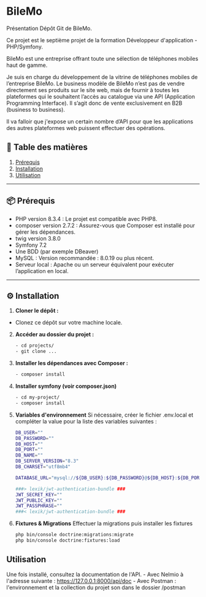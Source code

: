 # BileMo

Présentation
Dépôt Git de BileMo.

Ce projet est le septième projet de la formation Développeur d'application - PHP/Symfony.

BileMo est une entreprise offrant toute une sélection de téléphones mobiles haut de gamme.

Je suis en charge du développement de la vitrine de téléphones mobiles de l’entreprise BileMo. Le business modèle de BileMo n’est pas de vendre directement ses produits sur le site web, mais de fournir à toutes les plateformes qui le souhaitent l’accès au catalogue via une API (Application Programming Interface). Il s’agit donc de vente exclusivement en B2B (business to business).

Il va falloir que j'expose un certain nombre d’API pour que les applications des autres plateformes web puissent effectuer des opérations.


## 🧭 Table des matières

1. [Prérequis](#prérequis)
2. [Installation](#installation)
3. [Utilisation](#utilisation)

---

##  📦 Prérequis

-   PHP version 8.3.4 : Le projet est compatible avec PHP8.
-   composer version 2.7.2 : Assurez-vous que Composer est installé pour gérer les dépendances.
-   twig version 3.8.0
-   Symfony 7.2
-   Une BDD (par exemple DBeaver)
-   MySQL : Version recommandée : 8.0.19 ou plus récent.
-   Serveur local : Apache ou un serveur équivalent pour exécuter l’application en local.

---

## ⚙️ Installation

1. **Cloner le dépôt :** 
 - Clonez ce dépôt sur votre machine locale.

2. **Accéder au dossier du projet :**
    ```bash
    - cd projects/
    - git clone ...

3. **Installer les dépendances avec Composer :**
    ```bash
    - composer install

4. **Installer symfony (voir composer.json)**
    ```bash
    - cd my-project/
    - composer install

5. **Variables d'environnement** 
    Si nécessaire, créer le fichier .env.local et compléter la value pour la liste des variables suivantes : 
    ```bash
    DB_USER=""
    DB_PASSWORD=""
    DB_HOST=""
    DB_PORT=""
    DB_NAME=""
    DB_SERVER_VERSION="8.3"
    DB_CHARSET="utf8mb4"

    DATABASE_URL="mysql://${DB_USER}:${DB_PASSWORD}@${DB_HOST}:${DB_PORT}/${DB_NAME}?serverVersion=${DB_SERVER_VERSION}&charset=${DB_CHARSET}"

    ###> lexik/jwt-authentication-bundle ###
    JWT_SECRET_KEY=""
    JWT_PUBLIC_KEY=""
    JWT_PASSPHRASE=""
    ###< lexik/jwt-authentication-bundle ###

6. **Fixtures & Migrations**
    Effectuer la migrations puis installer les fixtures
    ```bash
    php bin/console doctrine:migrations:migrate
    php bin/console doctrine:fixtures:load


## Utilisation

Une fois installé, consultez la documentation de l'API. 
    - Avec Nelmio à l'adresse suivante : https://127.0.0.1:8000/api/doc
    - Avec Postman : l'environnement et la collection du projet son dans le dossier /postman 

